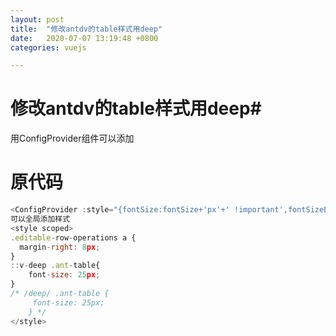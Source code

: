 ```yaml
---
layout: post
title:  "修改antdv的table样式用deep"
date:   2020-07-07 13:19:48 +0800
categories: vuejs

---
```

# 修改antdv的table样式用deep#
用ConfigProvider组件可以添加
# 原代码 #
```javascript
<ConfigProvider :style="{fontSize:fontSize+'px'+' !important',fontSizeBase:fontSize+'px'}">
可以全局添加样式
<style scoped>
.editable-row-operations a {
  margin-right: 8px;
}
::v-deep .ant-table{
	font-size: 25px;
}
/* /deep/ .ant-table {
     font-size: 25px;
    } */
</style>



```




